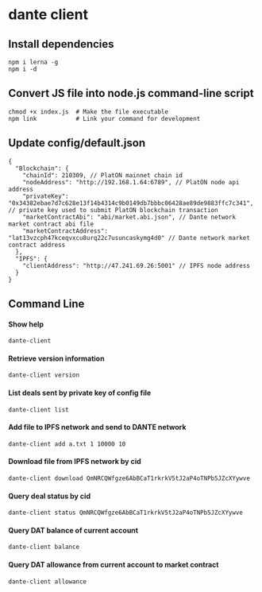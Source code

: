 # dante client

## Install dependencies
```
npm i lerna -g
npm i -d
```

## Convert JS file into node.js command-line script
```
chmod +x index.js  # Make the file executable
npm link           # Link your command for development
```

## Update config/default.json
```
{
  "Blockchain": {
    "chainId": 210309, // PlatON mainnet chain id
    "nodeAddress": "http://192.168.1.64:6789", // PlatON node api address
    "privateKey": "0x34382ebae7d7c628e13f14b4314c9b0149db7bbbc06428ae89de9883ffc7c341", // private key used to submit PlatON blockchain transaction
    "marketContractAbi": "abi/market.abi.json", // Dante network market contract abi file
    "marketContractAddress": "lat13vzcph47kceqvxcu8urq22c7usuncaskymg4d0" // Dante network market contract address
  },
  "IPFS": {
    "clientAddress": "http://47.241.69.26:5001" // IPFS node address
  }
}
```

## Command Line

#### Show help
```
dante-client
```

#### Retrieve version information
```
dante-client version
```

#### List deals sent by private key of config file
```
dante-client list
```

#### Add file to IPFS network and send to DANTE network
```
dante-client add a.txt 1 10000 10
```

#### Download file from IPFS network by cid
```
dante-client download QmNRCQWfgze6AbBCaT1rkrkV5tJ2aP4oTNPb5JZcXYywve
```

#### Query deal status by cid
```
dante-client status QmNRCQWfgze6AbBCaT1rkrkV5tJ2aP4oTNPb5JZcXYywve
```

#### Query DAT balance of current account
```
dante-client balance
```

#### Query DAT allowance from current account to market contract
```
dante-client allowance
```